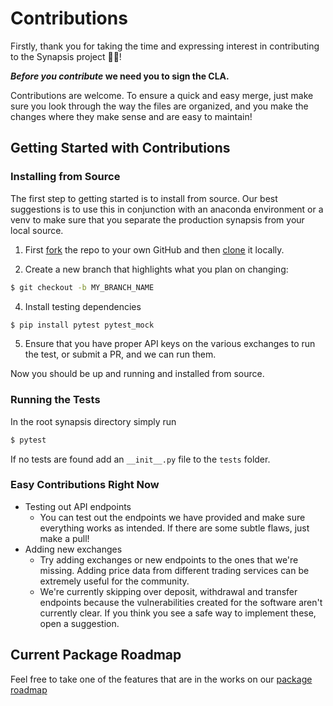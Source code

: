 # Contributions

Firstly, thank you for taking the time and expressing interest in contributing to the Synapsis project 🎉🎉!

**_Before you contribute_ we need you to sign the CLA.**

Contributions are welcome. To ensure a quick and easy merge, just make sure you look through the way the files are
organized, and you make the changes where they make sense and are easy to maintain!

## Getting Started with Contributions

### Installing from Source

The first step to getting started is to install from source. Our best suggestions is to use this in conjunction with an anaconda environment or a venv to make sure that you separate the production synapsis from your local source.

1. First [fork](https://help.github.com/articles/fork-a-repo/) the repo to your own GitHub and then [clone](https://help.github.com/articles/cloning-a-repository/) it locally.

2. Create a new branch that highlights what you plan on changing:
```bash
$ git checkout -b MY_BRANCH_NAME
```

4. Install testing dependencies
```bash
$ pip install pytest pytest_mock
```
5. Ensure that you have proper API keys on the various exchanges to run the test, or submit a PR, and we can run them.

Now you should be up and running and installed from source.

### Running the Tests

In the root synapsis directory simply run
```bash
$ pytest
```
If no tests are found add an `__init__.py` file to the `tests` folder.

### Easy Contributions Right Now

- Testing out API endpoints
  - You can test out the endpoints we have provided and make sure everything works as intended. If there are some
    subtle flaws, just make a pull!
- Adding new exchanges
  - Try adding exchanges or new endpoints to the ones that we're missing. Adding price data from different trading
    services can be extremely useful for the community.
  - We're currently skipping over deposit, withdrawal and transfer endpoints because the vulnerabilities created
    for the software aren't currently clear. If you think you see a safe way to implement these, open a suggestion.


## Current Package Roadmap

Feel free to take one of the features that are in the works on our [package roadmap](https://synapsis.notion.site/a07253df7aa540a881be77dc9934a7fb?v=a8f21c42ef43453bb5dbb471ec939912)